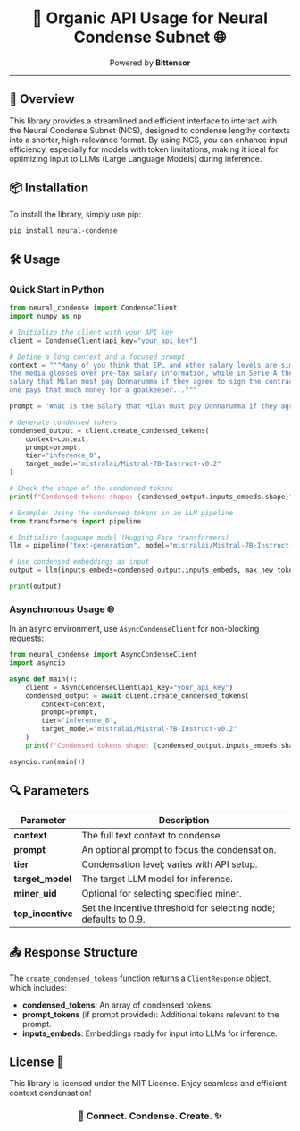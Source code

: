 <div align="center">
  <h1>🚀 Organic API Usage for Neural Condense Subnet 🌐</h1>
  <p>Powered by <b>Bittensor</b></p>
</div>

---

## 🌟 Overview
This library provides a streamlined and efficient interface to interact with the Neural Condense Subnet (NCS), designed to condense lengthy contexts into a shorter, high-relevance format. By using NCS, you can enhance input efficiency, especially for models with token limitations, making it ideal for optimizing input to LLMs (Large Language Models) during inference.

## 📦 Installation
To install the library, simply use pip:
```bash
pip install neural-condense
```

## 🛠️ Usage

### Quick Start in Python
```python
from neural_condense import CondenseClient
import numpy as np

# Initialize the client with your API key
client = CondenseClient(api_key="your_api_key")

# Define a long context and a focused prompt
context = """Many of you think that EPL and other salary levels are similar, but you are wrong. In EPL, 
the media glosses over pre-tax salary information, while in Serie A they deal with salary. That means the 
salary that Milan must pay Donnarumma if they agree to sign the contract is 24m/season + 20m in salary. No 
one pays that much money for a goalkeeper..."""

prompt = "What is the salary that Milan must pay Donnarumma if they agree to sign the contract?"

# Generate condensed tokens
condensed_output = client.create_condensed_tokens(
    context=context, 
    prompt=prompt,
    tier="inference_0", 
    target_model="mistralai/Mistral-7B-Instruct-v0.2"
)

# Check the shape of the condensed tokens
print(f"Condensed tokens shape: {condensed_output.inputs_embeds.shape}")

# Example: Using the condensed tokens in an LLM pipeline
from transformers import pipeline

# Initialize language model (Hugging Face transformers)
llm = pipeline("text-generation", model="mistralai/Mistral-7B-Instruct-v0.2")

# Use condensed embeddings as input
output = llm(inputs_embeds=condensed_output.inputs_embeds, max_new_tokens=100)

print(output)
```

### Asynchronous Usage 🌐
In an async environment, use `AsyncCondenseClient` for non-blocking requests:

```python
from neural_condense import AsyncCondenseClient
import asyncio

async def main():
    client = AsyncCondenseClient(api_key="your_api_key")
    condensed_output = await client.create_condensed_tokens(
        context=context, 
        prompt=prompt,
        tier="inference_0", 
        target_model="mistralai/Mistral-7B-Instruct-v0.2"
    )
    print(f"Condensed tokens shape: {condensed_output.inputs_embeds.shape}")

asyncio.run(main())
```

## 🔍 Parameters

| Parameter      | Description                                                                                                     |
|----------------|-----------------------------------------------------------------------------------------------------------------|
| **context**    | The full text context to condense.                                                                              |
| **prompt**     | An optional prompt to focus the condensation.                                                                   |
| **tier**       | Condensation level; varies with API setup.                                                                      |
| **target_model** | The target LLM model for inference.                                                                               |
| **miner_uid**  | Optional for selecting specified miner.                                                                         |
| **top_incentive** | Set the incentive threshold for selecting node; defaults to 0.9.                                               |

## 📤 Response Structure
The `create_condensed_tokens` function returns a `ClientResponse` object, which includes:

- **condensed_tokens**: An array of condensed tokens.
- **prompt_tokens** (if prompt provided): Additional tokens relevant to the prompt.
- **inputs_embeds**: Embeddings ready for input into LLMs for inference.

## License 📝
This library is licensed under the MIT License. Enjoy seamless and efficient context condensation!

<div align="center">
  <h3>🔗 Connect. Condense. Create. ✨</h3>
</div>